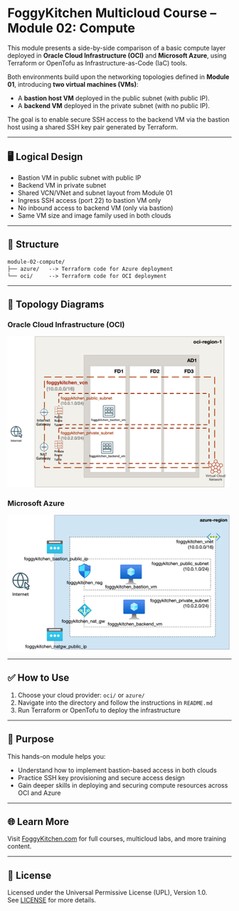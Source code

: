 # FoggyKitchen Multicloud Course – Module 02: Compute

This module presents a side-by-side comparison of a basic compute layer deployed in **Oracle Cloud Infrastructure (OCI)** and **Microsoft Azure**, using Terraform or OpenTofu as Infrastructure-as-Code (IaC) tools.

Both environments build upon the networking topologies defined in **Module 01**, introducing **two virtual machines (VMs)**:
- A **bastion host VM** deployed in the public subnet (with public IP).
- A **backend VM** deployed in the private subnet (with no public IP).

The goal is to enable secure SSH access to the backend VM via the bastion host using a shared SSH key pair generated by Terraform.

---

## 🖥️ Logical Design

- Bastion VM in public subnet with public IP
- Backend VM in private subnet
- Shared VCN/VNet and subnet layout from Module 01
- Ingress SSH access (port 22) to bastion VM only
- No inbound access to backend VM (only via bastion)
- Same VM size and image family used in both clouds

---

## 📁 Structure

```
module-02-compute/
├── azure/   --> Terraform code for Azure deployment
└── oci/     --> Terraform code for OCI deployment
```

---

## 📸 Topology Diagrams

### Oracle Cloud Infrastructure (OCI)
<img src="oci/module-02-compute-oci.jpg" width="500"/>

### Microsoft Azure
<img src="azure/module-02-compute-azure.jpg" width="500"/>

---

## ✅ How to Use

1. Choose your cloud provider: `oci/` or `azure/`
2. Navigate into the directory and follow the instructions in `README.md`
3. Run Terraform or OpenTofu to deploy the infrastructure

---

## 🧠 Purpose

This hands-on module helps you:

- Understand how to implement bastion-based access in both clouds
- Practice SSH key provisioning and secure access design
- Gain deeper skills in deploying and securing compute resources across OCI and Azure

---

## 🌐 Learn More

Visit [FoggyKitchen.com](https://foggykitchen.com/courses/new-multicloud-foundations-azure-oci-deployed-with-terraform-opentofu/) for full courses, multicloud labs, and more training content.

---

## 🪪 License

Licensed under the Universal Permissive License (UPL), Version 1.0.  
See [LICENSE](../LICENSE) for more details.

